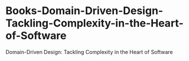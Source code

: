 # Books-Domain-Driven-Design-Tackling-Complexity-in-the-Heart-of-Software
Domain-Driven Design: Tackling Complexity in the Heart of Software 
